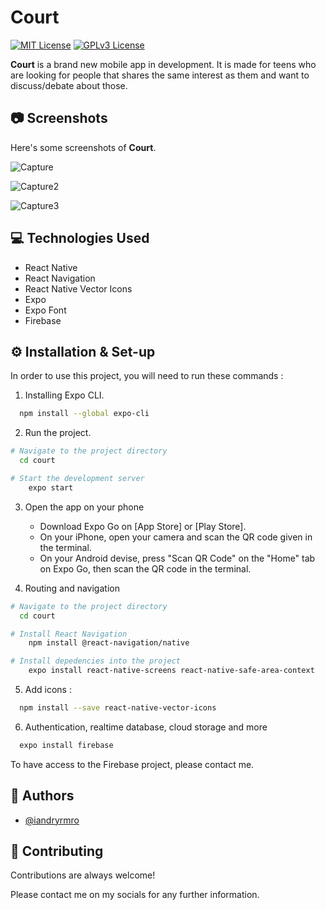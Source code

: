 
# Court 


[![MIT License](https://img.shields.io/github/last-commit/iandryrmro/court)](https://github.com/iandryrmro/Court)
[![GPLv3 License](https://img.shields.io/github/languages/top/iandryrmro/court)](https://github.com/iandryrmro/Court)

**Court** is a brand new mobile app in development. It is made for teens who are looking for people that shares the same interest as them and want to discuss/debate about those.

## 📷 Screenshots
Here's some screenshots of **Court**.

![Capture](https://user-images.githubusercontent.com/91464334/178154682-6e1c9ac4-64f2-46fa-9512-f12fee4180ef.PNG)

![Capture2](https://user-images.githubusercontent.com/91464334/178154695-3ddfc395-99eb-4d41-a1d8-698e893e7d26.PNG)

![Capture3](https://user-images.githubusercontent.com/91464334/178154703-6ddb4fd8-9efd-4e71-8d1b-ed64e02c6555.PNG)

## 💻 Technologies Used

- React Native
- React Navigation
- React Native Vector Icons
- Expo
- Expo Font
- Firebase

## ⚙️ Installation & Set-up

In order to use this project, you will need to run these commands :

1. Installing Expo CLI.
```bash
  npm install --global expo-cli
```

2. Run the project.
```bash
# Navigate to the project directory
  cd court

# Start the development server
    expo start
```    

3. Open the app on your phone
    - Download Expo Go on [App Store] or [Play Store].
    - On your iPhone, open your camera and scan the QR code given in the terminal.
    - On your Android devise, press "Scan QR Code" on the "Home" tab on Expo Go, then scan the QR code in the terminal.

4. Routing and navigation
```bash
# Navigate to the project directory
  cd court

# Install React Navigation
    npm install @react-navigation/native

# Install depedencies into the project
    expo install react-native-screens react-native-safe-area-context
```  
5. Add icons :
```bash
  npm install --save react-native-vector-icons
```
6. Authentication, realtime database, cloud storage and more
```bash
  expo install firebase
```    
To have access to the Firebase project, please contact me.
## 🧍 Authors

- [@iandryrmro](https://www.github.com/iandryrmro)


## 🤝 Contributing

Contributions are always welcome!

Please contact me on my socials for any further information.

